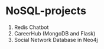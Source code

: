 # NoSQL-projects

1. Redis Chatbot
2. CareerHub (MongoDB and Flask)
3. Social Network Database in Neo4j
